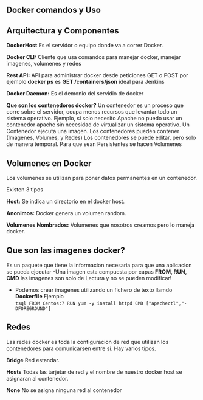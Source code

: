 ## Docker comandos y Uso

## Arquitectura y Componentes

**DockerHost** Es el servidor o equipo donde va a correr Docker.

**Docker CLI:** Cliente que usa comandos para manejar docker, manejar imagenes, volumenes y redes

**Rest API:** API para administrar docker desde peticiones GET o POST por ejemplo **docker ps** 
es **GET /containers/json** ideal para Jenkins

**Docker Daemon:** Es el demonio del servidio de docker

**Que son los contenedores docker?** Un contenedor es un proceso que corre sobre el servidor, ocupa menos recursos que levantar todo un sistema
operativo. Ejemplo, si solo necesito Apache no puedo usar un contenedor apache sin necesidad de virtualizar un sistema operativo.
Un Contenedor ejecuta una imagen. Los contenedores pueden contener (Imagenes, Volumes, y Redes)
Los contenedores se puede editar, pero solo de manera temporal. Para que sean Persistentes se hacen Volumenes

## Volumenes en Docker
Los volumenes se utilizan para poner datos permanentes en un contenedor.

Existen 3 tipos 

 **Host:** Se indica un directorio en el docker host.
                  
**Anonimos:** Docker genera un volumen random. 
                  
**Volumenes Nombrados:**  Volumenes que nosotros creamos pero lo maneja docker.

## Que son las imagenes docker?
Es un paquete que tiene la informacion necesaria para que una aplicacion se pueda ejecutar
  -Una imagen esta compuesta por capas **FROM, RUN, CMD** las imagenes son solo de Lectura y no se pueden modificar!
  - Podemos crear imagenes utilizando un fichero de texto llamdo **Dockerfile**
     Ejemplo        
          ```tsql
          FROM Centos:7
          RUN yum -y install httpd
          CMD ["apachectl","-DFOREGROUND"]
          ```
          
          
 ## Redes
 Las redes docker es toda la configuracion de red que utilizan los contenedores para comunicarsen entre si.
 Hay varios tipos.
 
 **Bridge** Red estandar.
 
 **Hosts** Todas las tarjetar de red y el nombre de nuestro docker host se asignaran al contenedor.
 
 **None** No se asigna ninguna red al contenedor

